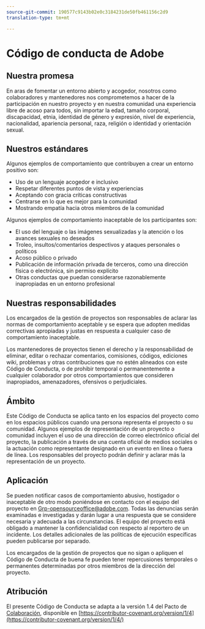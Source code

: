 ```yaml
---
source-git-commit: 190577c9143b02e0c3184231de50fb461156c2d9
translation-type: tm+mt

---
```

# Código de conducta de Adobe

## Nuestra promesa

En aras de fomentar un entorno abierto y acogedor, nosotros como colaboradores y mantenedores nos comprometemos a hacer de la participación en nuestro proyecto y en nuestra comunidad una experiencia libre de acoso para todos, sin importar la edad, tamaño corporal, discapacidad, etnia, identidad de género y expresión, nivel de experiencia, nacionalidad, apariencia personal, raza, religión o identidad y orientación sexual.

## Nuestros estándares

Algunos ejemplos de comportamiento que contribuyen a crear un entorno positivo son:

* Uso de un lenguaje acogedor e inclusivo
* Respetar diferentes puntos de vista y experiencias
* Aceptando con gracia críticas constructivas
* Centrarse en lo que es mejor para la comunidad
* Mostrando empatía hacia otros miembros de la comunidad

Algunos ejemplos de comportamiento inaceptable de los participantes son:

* El uso del lenguaje o las imágenes sexualizadas y la atención o los avances sexuales no deseados
* Troleo, insultos/comentarios despectivos y ataques personales o políticos
* Acoso público o privado
* Publicación de información privada de terceros, como una dirección física o electrónica, sin permiso explícito
* Otras conductas que puedan considerarse razonablemente inapropiadas en un entorno profesional

## Nuestras responsabilidades

Los encargados de la gestión de proyectos son responsables de aclarar las normas de comportamiento aceptable y se espera que adopten medidas correctivas apropiadas y justas en respuesta a cualquier caso de comportamiento inaceptable.

Los mantenedores de proyectos tienen el derecho y la responsabilidad de eliminar, editar o rechazar comentarios, comisiones, códigos, ediciones wiki, problemas y otras contribuciones que no estén alineados con este Código de Conducta, o de prohibir temporal o permanentemente a cualquier colaborador por otros comportamientos que consideren inapropiados, amenazadores, ofensivos o perjudiciales.

## Ámbito

Este Código de Conducta se aplica tanto en los espacios del proyecto como en los espacios públicos cuando una persona representa el proyecto o su comunidad. Algunos ejemplos de representación de un proyecto o comunidad incluyen el uso de una dirección de correo electrónico oficial del proyecto, la publicación a través de una cuenta oficial de medios sociales o la actuación como representante designado en un evento en línea o fuera de línea. Los responsables del proyecto podrán definir y aclarar más la representación de un proyecto.

## Aplicación

Se pueden notificar casos de comportamiento abusivo, hostigador o inaceptable de otro modo poniéndose en contacto con el equipo del proyecto en Grp-opensourceoffice@adobe.com. Todas las denuncias serán examinadas e investigadas y darán lugar a una respuesta que se considere necesaria y adecuada a las circunstancias. El equipo del proyecto está obligado a mantener la confidencialidad con respecto al reportero de un incidente. Los detalles adicionales de las políticas de ejecución específicas pueden publicarse por separado.

Los encargados de la gestión de proyectos que no sigan o apliquen el Código de Conducta de buena fe pueden tener repercusiones temporales o permanentes determinadas por otros miembros de la dirección del proyecto.

## Atribución

El presente Código de Conducta se adapta a la versión 1.4 del Pacto de [Colaboración](https://contributor-covenant.org), disponible en [https://contributor-covenant.org/version/1/4](https://contributor-covenant.org/version/1/4/)

